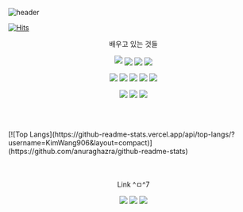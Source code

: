 ![header](https://capsule-render.vercel.app/api?type=waving&color=random&height=300&section=header&text=KimWang09%20&fontSize=90&fontColor=ffffff)

[![Hits](https://hits.seeyoufarm.com/api/count/incr/badge.svg?url=https%3A%2F%2Fgithub.com%2FKimWang906&count_bg=%2379C83D&title_bg=%23555555&icon=&icon_color=%23E7E7E7&title=Github&edge_flat=false)](https://hits.seeyoufarm.com)

<p align="center">배우고 있는 것들</p>

<p align="center">
  <img src="https://img.shields.io/badge/Rust-000000?style=flat-square&logo=rust&logoColor=white"/>
  <img align="center" src="https://img.shields.io/badge/Python-3776AB?style=flat-square&logo=python&logoColor=white"/>
  <img align="center" src="https://img.shields.io/badge/C++-00599C?style=flat-square&logo=c%2B%2B&logoColor=white"/>
  <img align="center" src="https://img.shields.io/badge/C-A8B9CC?style=flat-square&logo=c&logoColor=white"/>
</p>
<p align="center">
  <img align="center" src="https://img.shields.io/badge/HTML-E34F26?style=flat-square&logo=html5&logoColor=white"/>
  <img align="center" src="https://img.shields.io/badge/CSS-1572B6?style=flat-square&logo=css&logoColor=white"/>
  <img align="center" src="https://img.shields.io/badge/JavaScript-F7DF1E?style=flat-square&logo=javascript&logoColor=white"/>
  <img align="center" src="https://img.shields.io/badge/Node.Js-339933?style=flat-square&logo=node.js&logoColor=white"/>
  <img align="center" src="https://img.shields.io/badge/PHP-777BB4?style=flat-square&logo=php&logoColor=white"/>
</p>
<p align="center">
  <img align="center" src="https://img.shields.io/badge/MySQL-4479A1?style=flat-square&logo=mysql&logoColor=white"/>
  <img align="center" src="https://img.shields.io/badge/Linux-00599C?style=flat-square&logo=linux&logoColor=white"/>
  <img align="center" src="https://img.shields.io/badge/Kali_Linux-557C94?style=flat-square&logo=kalilinux&logoColor=white"/>
</p>
  <br>
  <br>
  <br>
 [![Top Langs](https://github-readme-stats.vercel.app/api/top-langs/?username=KimWang906&layout=compact)](https://github.com/anuraghazra/github-readme-stats)
  <br>
  <br>
  <br>
<p align="center">Link ^ㅁ^7</p>
<p align="center">
  <a href="https://www.instagram.com/kimwang0009/" target="_blank">
    <img src="https://img.shields.io/badge/Instagram-E4405F?style=flat-square&logo=instagram&logoColor=white"/></a>
  <a href="https://discordapp.com/users/%ED%98%84%EB%B9%88#6057" target="_blank">
    <img src="https://img.shields.io/badge/Discord-5865F2?style=flat-square&logo=discord&logoColor=white"/></a>
  <a href="https://internals.rust-lang.org/u/kimwang906/" target="_blank">
    <img src="https://img.shields.io/badge/Rust_Community-41BDF5?style=flat-square&logo=HomeAssistantCommunityStore&logoColor=white"/></a>
</p>
